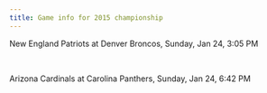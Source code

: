 ```yaml
---
title: Game info for 2015 championship
---
```

New England Patriots at Denver Broncos, Sunday, Jan 24, 3:05 PM


<br/>

Arizona Cardinals at Carolina Panthers, Sunday, Jan 24, 6:42 PM

